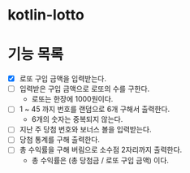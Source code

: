 # kotlin-lotto

# 기능 목록

- [x] 로또 구입 금액을 입력받는다.
- [ ] 입력받은 구입 금액으로 로또의 수를 구한다.
  - 로또는 한장에 1000원이다.
- [ ] 1 ~ 45 까지 번호를 랜덤으로 6개 구해서 출력한다.
  - 6개의 숫자는 중복되지 않는다.
- [ ] 지난 주 당첨 번호와 보너스 볼을 입력받는다.
- [ ] 당첨 통계를 구해 출력한다.
- [ ] 총 수익률을 구해 버림으로 소수점 2자리까지 출력한다.
  - 총 수익률은 (총 당첨금 / 로또 구입 금액) 이다.
